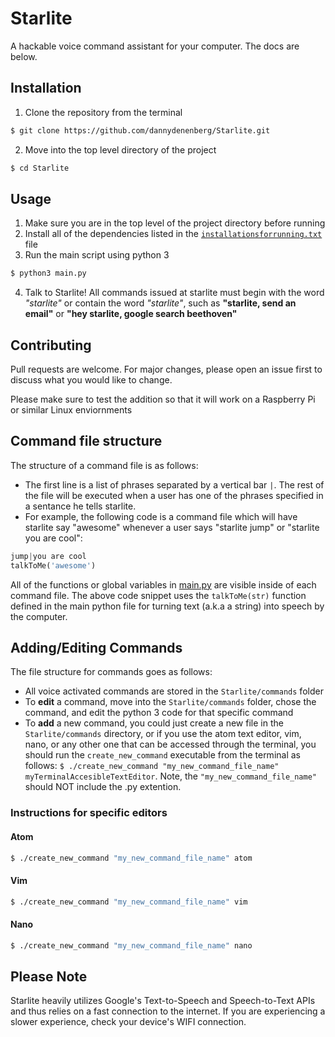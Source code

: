# Starlite
A hackable voice command assistant for your computer. The docs are below.

## Installation
1. Clone the repository from the terminal
```bash
$ git clone https://github.com/dannydenenberg/Starlite.git
```
2. Move into the top level directory of the project
```bash
$ cd Starlite
```

## Usage
1. Make sure you are in the top level of the project directory before running
2. Install all of the dependencies listed in the [`installationsforrunning.txt`](/installationsforrunning.txt) file
3. Run the main script using python 3
```python
$ python3 main.py
```
4. Talk to Starlite! All commands issued at starlite must begin with the word *"starlite"* or contain the word *"starlite"*, such as **"starlite, send an email"** or **"hey starlite, google search beethoven"**

## Contributing
Pull requests are welcome. For major changes, please open an issue first to discuss what you would like to change.

Please make sure to test the addition so that it will work on a Raspberry Pi or similar Linux enviornments

## Command file structure
The structure of a command file is as follows:
  * The first line is a list of phrases separated by a vertical bar `|`. The rest of the file will be executed when a user has one of the phrases specified in a sentance he tells starlite.
  * For example, the following code is a command file which will have starlite say "awesome" whenever a user says "starlite jump" or "starlite you are cool":
  ```python
  jump|you are cool
  talkToMe('awesome')
  ```
  All of the functions or global variables in [main.py](/main.py) are visible inside of each command file. The above code snippet uses the ```talkToMe(str)``` function defined in the main python file for turning text (a.k.a a string) into speech by the computer.

## Adding/Editing Commands
The file structure for commands goes as follows:
  * All voice activated commands are stored in the ```Starlite/commands``` folder
  * To **edit** a command, move into the ```Starlite/commands``` folder, chose the command, and edit the python 3 code for that specific command
  * To **add** a new command, you could just create a new file in the ```Starlite/commands``` directory, or if you use the atom text editor, vim, nano, or any other one that can be accessed through the terminal, you should run the ```create_new_command``` executable from the terminal as follows: ```$ ./create_new_command "my_new_command_file_name" myTerminalAccesibleTextEditor```. Note, the ```"my_new_command_file_name"``` should NOT include the .py extention.
  
  
 ### Instructions for specific editors
 #### Atom
 ```bash
 $ ./create_new_command "my_new_command_file_name" atom
 ```
 
  #### Vim
 ```bash
 $ ./create_new_command "my_new_command_file_name" vim
 ```
 
  #### Nano
 ```bash
 $ ./create_new_command "my_new_command_file_name" nano
 ```
 
## Please Note
Starlite heavily utilizes Google's Text-to-Speech and Speech-to-Text APIs and thus relies on a fast connection to the internet. If you are experiencing a slower experience, check your device's WIFI connection.

